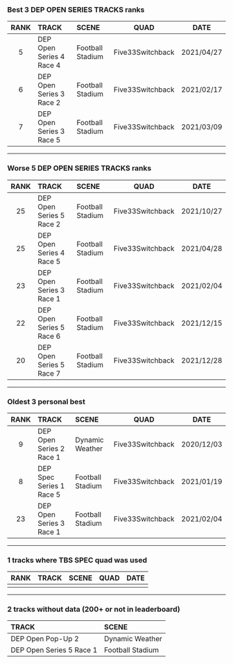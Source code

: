 ### Best 3 DEP OPEN SERIES TRACKS ranks
|RANK|TRACK|SCENE|QUAD|DATE|
|:---:|:---|:---|:---:|:---:|
|5|DEP Open Series 4 Race 4|Football Stadium|Five33Switchback|2021/04/27|
|6|DEP Open Series 3 Race 2|Football Stadium|Five33Switchback|2021/02/17|
|7|DEP Open Series 3 Race 5|Football Stadium|Five33Switchback|2021/03/09|
---
### Worse 5 DEP OPEN SERIES TRACKS ranks
|RANK|TRACK|SCENE|QUAD|DATE|
|:---:|:---|:---|:---:|:---:|
|25|DEP Open Series 5 Race 2|Football Stadium|Five33Switchback|2021/10/27|
|25|DEP Open Series 4 Race 5|Football Stadium|Five33Switchback|2021/04/28|
|23|DEP Open Series 3 Race 1|Football Stadium|Five33Switchback|2021/02/04|
|22|DEP Open Series 5 Race 6|Football Stadium|Five33Switchback|2021/12/15|
|20|DEP Open Series 5 Race 7|Football Stadium|Five33Switchback|2021/12/28|
---
### Oldest 3 personal best
|RANK|TRACK|SCENE|QUAD|DATE|
|:---:|:---|:---|:---:|:---:|
|9|DEP Open Series 2 Race 1|Dynamic Weather|Five33Switchback|2020/12/03|
|8|DEP Spec Series 1 Race 5|Football Stadium|Five33Switchback|2021/01/19|
|23|DEP Open Series 3 Race 1|Football Stadium|Five33Switchback|2021/02/04|
---
### 1 tracks where TBS SPEC quad was used
|RANK|TRACK|SCENE|QUAD|DATE|
|:---:|:---|:---|:---:|:---:|
||||||
---
### 2 tracks without data (200+ or not in leaderboard)
|TRACK|SCENE|
|:---|:---|
|DEP Open Pop-Up 2|Dynamic Weather|
|DEP Open Series 5 Race 1|Football Stadium|
